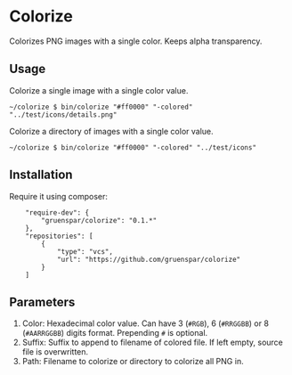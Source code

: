 Colorize
========

Colorizes PNG images with a single color. Keeps alpha transparency.

Usage
-----

Colorize a single image with a single color value.

```
~/colorize $ bin/colorize "#ff0000" "-colored" "../test/icons/details.png"
```

Colorize a directory of images with a single color value.

```
~/colorize $ bin/colorize "#ff0000" "-colored" "../test/icons"
```

Installation
------------

Require it using composer:

```
    "require-dev": {
        "gruenspar/colorize": "0.1.*"
    },
    "repositories": [
        {
            "type": "vcs",
            "url": "https://github.com/gruenspar/colorize"
        }
    ]
```

Parameters
----------

1. Color: Hexadecimal color value. Can have 3 (`#RGB`), 6 (`#RRGGBB`) or 8 (`#AARRGGBB`) digits format. Prepending `#` is optional.
2. Suffix: Suffix to append to filename of colored file. If left empty, source file is overwritten.
3. Path: Filename to colorize or directory to colorize all PNG in.
